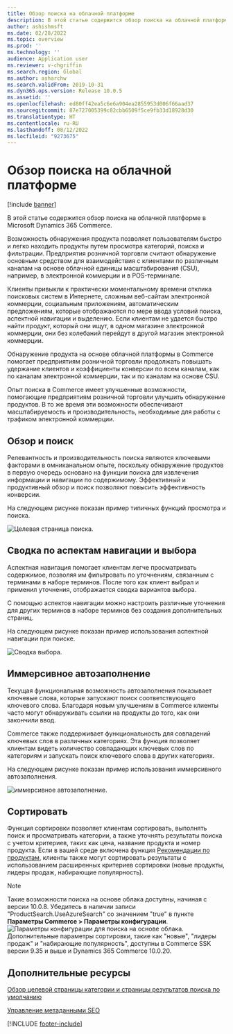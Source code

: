 ```yaml
---
title: Обзор поиска на облачной платформе
description: В этой статье содержится обзор поиска на облачной платформе в Microsoft Dynamics 365 Commerce.
author: ashishmsft
ms.date: 02/28/2022
ms.topic: overview
ms.prod: ''
ms.technology: ''
audience: Application user
ms.reviewer: v-chgriffin
ms.search.region: Global
ms.author: asharchw
ms.search.validFrom: 2019-10-31
ms.dyn365.ops.version: Release 10.0.5
ms.assetid: ''
ms.openlocfilehash: ed80ff42ea5c6e6a904ea2855953d006f66aad37
ms.sourcegitcommit: 87e727005399c82cbb6509f5ce9fb33d18928d30
ms.translationtype: HT
ms.contentlocale: ru-RU
ms.lasthandoff: 08/12/2022
ms.locfileid: "9273675"
---
```

# <a name="cloud-powered-search-overview"></a>Обзор поиска на облачной платформе

[!include [banner](includes/banner.md)]

В этой статье содержится обзор поиска на облачной платформе в Microsoft Dynamics 365 Commerce.

Возможность обнаружения продукта позволяет пользователям быстро и легко находить продукты путем просмотра категорий, поиска и фильтрации. Предприятия розничной торговли считают обнаружение основным средством для взаимодействия с клиентами по различным каналам на основе облачной единицы масштабирования (CSU), например, в электронной коммерции и в POS-терминале.

Клиенты привыкли к практически моментальному времени отклика поисковых систем в Интернете, сложным веб-сайтам электронной коммерции, социальным приложениям, автоматическим предложениям, которые отображаются по мере ввода условий поиска, аспектной навигации и выделению. Если клиентам не удается быстро найти продукт, который они ищут, в одном магазине электронной коммерции, они без колебаний перейдут в другой магазин электронной коммерции.

Обнаружение продукта на основе облачной платформы в Commerce помогает предприятиям розничной торговли продолжать повышать удержание клиентов и коэффициенты конверсии по всем каналам, как по каналам электронной коммерции, так и по каналам на основе CSU.

Опыт поиска в Commerce имеет улучшенные возможности, помогающие предприятиям розничной торговли улучшить обнаружение продуктов. В то же время эти возможности обеспечивают масштабируемость и производительность, необходимые для работы с трафиком электронной коммерции.

## <a name="browse-and-search"></a>Обзор и поиск

Релевантность и производительность поиска являются ключевыми факторами в омниканальном опыте, поскольку обнаружение продуктов в первую очередь основано на функции поиска для извлечения информации и навигации по содержимому. Эффективный и продуктивный обзор и поиск позволяют повысить эффективность конверсии.

На следующем рисунке показан пример типичных функций просмотра и поиска.

![Целевая страница поиска.](./media/SearchLanding.png)

## <a name="faceted-navigation-and-choice-summary"></a>Сводка по аспектам навигации и выбора 

Аспектная навигация помогает клиентам легче просматривать содержимое, позволяя им фильтровать по уточнениям, связанным с терминами в наборе терминов. После того как клиент выбрал и применил уточнения, отображается сводка вариантов выбора. 

С помощью аспектов навигации можно настроить различные уточнения для других терминов в наборе терминов без создания дополнительных страниц. 

На следующем рисунке показан пример использования аспектной навигации при поиске.

![Сводка выбора.](./media/ChoiceSummary.png)

## <a name="immersive-autosuggest"></a>Иммерсивное автозаполнение

Текущая функциональная возможность автозаполнения показывает ключевые слова, которые запускают поиск соответствующего ключевого слова. Благодаря новым улучшениям в Commerce клиенты часто могут обнаруживать ссылки на продукты до того, как они закончили ввод.

Commerce также поддерживает функциональность для совпадений ключевых слов в различных категориях. Эта функция позволяет клиентам видеть количество совпадающих ключевых слов по категориям и запускать поиск ключевого слова в других категориях.

На следующем рисунке показан пример использования иммерсивного автозаполнения.

![иммерсивное автозаполнение.](./media/ImmersiveAutoSuggestUX.png)

## <a name="sort"></a>Сортировать

Функция сортировки позволяет клиентам сортировать, выполнять поиск и просматривать категории, а также уточнять результаты поиска с учетом критериев, таких как цена, название продукта и номер продукта. Если в вашей среде включена функция [Рекомендации по продуктам](product-recommendations.md), клиенты также могут сортировать результаты с использованием расширенных критериев сортировки (новые продукты, лидеры продаж, набирающие популярность).


> [!NOTE]
> Такие возможности поиска на основе облака доступны, начиная с версии 10.0.8. Убедитесь в наличии записи "ProductSearch.UseAzureSearch" со значением "true" в пункте **Параметры Commerce > Параметры конфигурации**. 
![Параметры конфигурации для поиска на основе облака.](./media/CloudPoweredSearchConfigurationParameters.png)
>Дополнительные параметры сортировки, такие как "новые", "лидеры продаж" и "набирающие популярность", доступны в Commerce SSK версии 9.35 и выше и Dynamics 365 Commerce 10.0.20.  


## <a name="additional-resources"></a>Дополнительные ресурсы

[Обзор целевой страницы категории и страницы результатов поиска по умолчанию](category-search-page-overview.md)

[Управление метаданными SEO](manage-seo-metadata.md)


[!INCLUDE [footer-include](../includes/footer-banner.md)]
